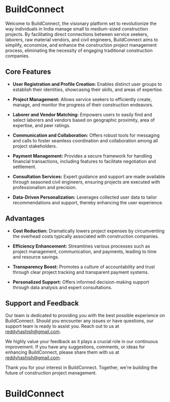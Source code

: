 # BuildConnect

Welcome to BuildConnect, the visionary platform set to revolutionize the way individuals in India manage small to medium-sized construction projects. By facilitating direct connections between service seekers, laborers, raw material vendors, and civil engineers, BuildConnect aims to simplify, economize, and enhance the construction project management process, eliminating the necessity of engaging traditional construction companies. 

## Core Features

- **User Registration and Profile Creation:** Enables distinct user groups to establish their identities, showcasing their skills, and areas of expertise.

- **Project Management:** Allows service seekers to efficiently create, manage, and monitor the progress of their construction endeavors.

- **Laborer and Vendor Matching:** Empowers users to easily find and select laborers and vendors based on geographic proximity, area of expertise, and peer ratings.

- **Communication and Collaboration:** Offers robust tools for messaging and calls to foster seamless coordination and collaboration among all project stakeholders.

- **Payment Management:** Provides a secure framework for handling financial transactions, including features to facilitate negotiation and settlement.

- **Consultation Services:** Expert guidance and support are made available through seasoned civil engineers, ensuring projects are executed with professionalism and precision.

- **Data-Driven Personalization:** Leverages collected user data to tailor recommendations and support, thereby enhancing the user experience.

## Advantages

- **Cost Reduction:** Dramatically lowers project expenses by circumventing the overhead costs typically associated with construction companies.

- **Efficiency Enhancement:** Streamlines various processes such as project management, communication, and payments, leading to time and resource savings.

- **Transparency Boost:** Promotes a culture of accountability and trust through clear project tracking and transparent payment systems.

- **Personalized Support:** Offers informed decision-making support through data analysis and expert consultations.

## Support and Feedback

Our team is dedicated to providing you with the best possible experience on BuildConnect. Should you encounter any issues or have questions, our support team is ready to assist you. Reach out to us at reddyhashish@gmail.com.

We highly value your feedback as it plays a crucial role in our continuous improvement. If you have any suggestions, comments, or ideas for enhancing BuildConnect, please share them with us at reddyhashish@gmail.com.

Thank you for your interest in BuildConnect. Together, we're building the future of construction project management.
# BuildConnect
